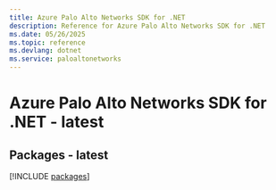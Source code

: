 ```yaml
---
title: Azure Palo Alto Networks SDK for .NET
description: Reference for Azure Palo Alto Networks SDK for .NET
ms.date: 05/26/2025
ms.topic: reference
ms.devlang: dotnet
ms.service: paloaltonetworks
---
```

# Azure Palo Alto Networks SDK for .NET - latest
## Packages - latest
[!INCLUDE [packages](palo-alto-networks-index.md)]